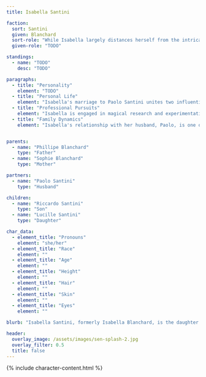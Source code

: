 ```yaml
---
title: Isabella Santini

faction:
  sort: Santini
  given: Blanchard
  sort-role: "While Isabella largely distances herself from the intricate political landscape of the Santini family, her contributions are no less significant. She focuses on providing a stable and nurturing environment for her children, ensuring they are well-prepared for their future roles. Her background as a mage and arcanist also brings a unique perspective to the family, adding an element of magical prowess and scholarly insight."
  given-role: "TODO"

standings:
  - name: "TODO"
    desc: "TODO"

paragraphs:
  - title: "Personality"
    element: "TODO"
  - title: "Personal Life"
    element: "Isabella's marriage to Paolo Santini unites two influential families in Sen. Together, they have two children: Riccardo, aged 6, and Lucille, aged 10. Isabella's commitment to her family is evident in her efforts to nurture and educate their children, instilling in them the values of loyalty, duty, and intellectual curiosity."
  - title: "Professional Pursuits"
    element: "Isabella is engaged in magical research and experimentation. She collaborates with the Collegium Arcanum, a prestigious institution dedicated to the study of magic, where she works on various projects aimed at expanding the understanding of arcane arts. "
  - title: "Family Dynamics"
    element: "Isabella's relationship with her husband, Paolo, is one of mutual support and respect. While Paolo navigates the political complexities of the Santini family, Isabella provides a grounding presence, ensuring that their home remains a place of stability and warmth."


parents:
  - name: "Phillipe Blanchard"
    type: "Father"
  - name: "Sophie Blanchard"
    type: "Mother"

partners:
  - name: "Paolo Santini"
    type: "Husband"

children:
  - name: "Riccardo Santini"
    type: "Son"
  - name: "Lucille Santini"
    type: "Daughter"

char_data:
  - element_title: "Pronouns"
    element: "she/her"
  - element_title: "Race"
    element: ""
  - element_title: "Age"
    element: ""
  - element_title: "Height"
    element: ""
  - element_title: "Hair"
    element: ""
  - element_title: "Skin"
    element: ""
  - element_title: "Eyes"
    element: ""

blurb: "Isabella Santini, formerly Isabella Blanchard, is the daughter of Lucien Blanchard and the wife of Paolo Santini. A skilled mage and arcanist, she is  involved in magical research with the Collegium, seeking to push the boundaries of current magical knowledge. Isabella balances her professional pursuits with her familial obligations, maintaining a supportive role within the Santini household while staying away from the family's political machinations."

header:
  overlay_image: /assets/images/sen-splash-2.jpg
  overlay_filter: 0.5
  title: false
---
```


{% include character-content.html %}